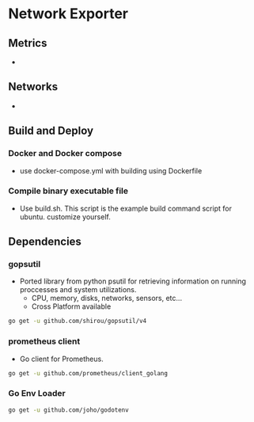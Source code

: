 # Network Exporter

## Metrics
* 

## Networks
* 

## Build and Deploy
### Docker and Docker compose
* use docker-compose.yml with building using Dockerfile

### Compile binary executable file
* Use build.sh. This script is the example build command script for ubuntu. customize yourself.

## Dependencies
### gopsutil

* Ported library from python psutil for retrieving information on running proccesses and system utilizations.
    * CPU, memory, disks, networks, sensors, etc...
    * Cross Platform available

```zsh
go get -u github.com/shirou/gopsutil/v4
```

### prometheus client
* Go client for Prometheus.

```zsh
go get -u github.com/prometheus/client_golang
```

### Go Env Loader

```zsh
go get -u github.com/joho/godotenv
```

